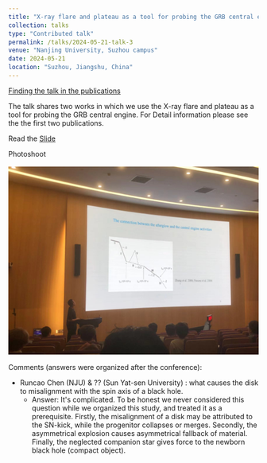 ```yaml
---
title: "X-ray flare and plateau as a tool for probing the GRB central engine"
collection: talks
type: "Contributed talk"
permalink: /talks/2024-05-21-talk-3
venue: "Nanjing University, Suzhou campus"
date: 2024-05-21
location: "Suzhou, Jiangshu, China"
---
```


[Finding the talk in the publications](https://tianci-zheng.github.io/publications/)


The talk shares two works in which we use the X-ray flare and plateau as a tool for probing the GRB central engine. For Detail information please see the the first two publications.

Read the [Slide](http://tianci-zheng.github.io/files/GRB2024-TC_Zheng.pdf)

Photoshoot<br/><br/><img src='/images/GRB2024_talking.jpg'>

Comments (answers were organized after the conference): 
  * Runcao Chen (NJU) & ?? (Sun Yat-sen University) : what causes the disk to misalignment with the spin axis of a black hole.
    * Answer: It's complicated. To be honest we never considered this question while we organized this study, and treated it as a prerequisite.  Firstly, the misalignment of a disk may be attributed to the SN-kick, while the progenitor collapses or merges. Secondly, the asymmetrical explosion causes asymmetrical fallback of material. Finally, the neglected companion star gives force to the newborn black hole (compact object).
